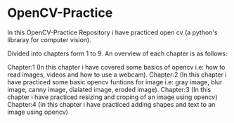 # OpenCV-Practice

In this OpenCV-Practice Repository i have practiced open cv (a python's libraray for computer vision).

Divided into chapters form 1 to 9.
An overview of each chapter is as follows:

Chapter:1 (In this chapter i have covered some basics of opencv i.e: how to read images, videos and how to use a webcam).
Chapter:2 (In this chapter i have practiced some basic opencv funtions for image i.e: gray image, blur image, canny image, dialated image, eroded image).
Chapter:3 (In this chapter i have practiced resizing and croping of an image using opencv)
Chapter:4 (In this chapter i have practiced adding shapes and text to an image using opencv)
